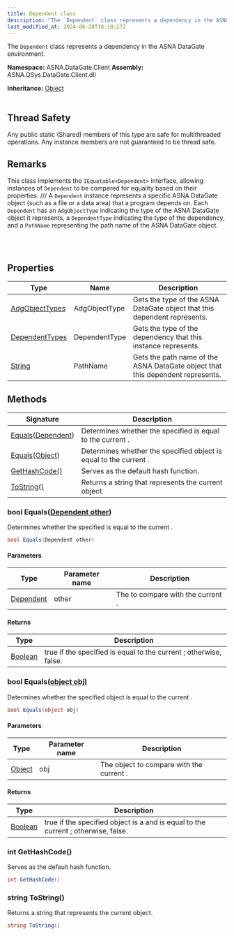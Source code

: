 ```yaml
---
title: Dependent class
description: "The `Dependent` class represents a dependency in the ASNA DataGate environment. "
last_modified_at: 2024-06-28T18:18:27Z
---
```


The `Dependent` class represents a dependency in the ASNA DataGate environment.

**Namespace:** ASNA.DataGate.Client
**Assembly:** ASNA.QSys.DataGate.Client.dll

**Inheritance:** [Object](https://docs.microsoft.com/en-us/dotnet/api/system.object)
<br>
<br>
## Thread Safety

Any public static (Shared) members of this type are safe for multithreaded operations. Any instance members are not guaranteed to be thread safe.

## Remarks
This class implements the `IEquatable<Dependent>` interface, allowing instances of `Dependent` to be compared for equality based on their properties.    /// A `Dependent` instance represents a specific ASNA DataGate object (such as a file or a data area) that a program depends on.
Each `Dependent` has an `AdgObjectType` indicating the type of the ASNA DataGate object it represents, a `DependentType` indicating the type of the dependency, and a `PathName` representing the path name of the ASNA DataGate object.

<br>
<br>

## Properties

| Type | Name | Description
| --- | --- | --- 
| [AdgObjectTypes](/reference/datagate/datagate-common/adg-object-types.html) | AdgObjectType | Gets the type of the ASNA DataGate object that this dependent represents. |
| [DependentTypes](/reference/datagate/datagate-common/dependent-types.html) | DependentType | Gets the type of the dependency that this instance represents. |
| [String](https://learn.microsoft.com/en-us/dotnet/api/system.string?view=net-8.0) | PathName | Gets the path name of the ASNA DataGate object that this dependent represents. |

## Methods

| Signature | Description |
| --- | --- |
| [Equals](#bool-equalsdependent-other)([Dependent](/reference/datagate/datagate-client/dependent.html)) | Determines whether the specified  is equal to the current .
| [Equals](#bool-equalsobject-obj)([Object](https://docs.microsoft.com/en-us/dotnet/api/system.object)) | Determines whether the specified object is equal to the current .
| [GetHashCode()](#int-gethashcode) | Serves as the default hash function.
| [ToString()](#string-tostring) | Returns a string that represents the current object.

### bool Equals([Dependent other](/reference/datagate/datagate-client/dependent.html))

Determines whether the specified  is equal to the current .

```cs
bool Equals(Dependent other)
```

#### Parameters

| Type | Parameter name | Description
| --- | --- | ---
| [Dependent](/reference/datagate/datagate-client/dependent.html) | other | The  to compare with the current .

#### Returns

| Type | Description
| --- | ---
| [Boolean](https://docs.microsoft.com/en-us/dotnet/api/system.boolean) | true if the specified  is equal to the current ; otherwise, false.

### bool Equals([object obj](https://docs.microsoft.com/en-us/dotnet/api/system.object))

Determines whether the specified object is equal to the current .

```cs
bool Equals(object obj)
```

#### Parameters

| Type | Parameter name | Description
| --- | --- | ---
| [Object](https://docs.microsoft.com/en-us/dotnet/api/system.object) | obj | The object to compare with the current .

#### Returns

| Type | Description
| --- | ---
| [Boolean](https://docs.microsoft.com/en-us/dotnet/api/system.boolean) | true if the specified object is a  and is equal to the current ; otherwise, false.

### int GetHashCode()

Serves as the default hash function.

```cs
int GetHashCode()
```

### string ToString()

Returns a string that represents the current object.

```cs
string ToString()
```
